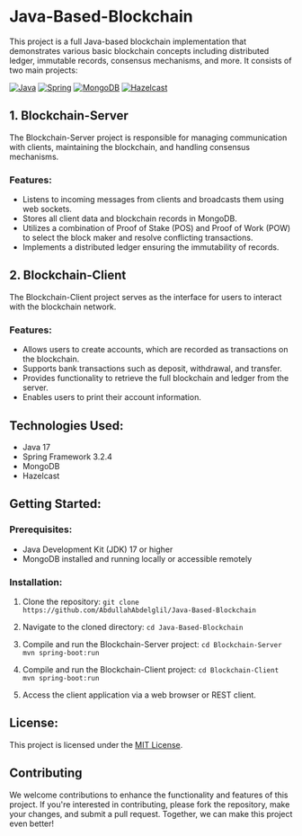 # Java-Based-Blockchain

This project is a full Java-based blockchain implementation that demonstrates various basic blockchain concepts including distributed ledger, immutable records, consensus mechanisms, and more. It consists of two main projects:

[![Java](https://img.shields.io/badge/Java-17-orange)](https://www.java.com/)
[![Spring](https://img.shields.io/badge/Spring-3.2.4-brightgreen)](https://spring.io/)
[![MongoDB](https://img.shields.io/badge/MongoDB-Database-darkgreen)](https://www.mongodb.com/)
[![Hazelcast](https://img.shields.io/badge/Hazelcast-Caching-blue)](https://hazelcast.com/)


## 1. Blockchain-Server

The Blockchain-Server project is responsible for managing communication with clients, maintaining the blockchain, and handling consensus mechanisms.

### Features:
- Listens to incoming messages from clients and broadcasts them using web sockets.
- Stores all client data and blockchain records in MongoDB.
- Utilizes a combination of Proof of Stake (POS) and Proof of Work (POW) to select the block maker and resolve conflicting transactions.
- Implements a distributed ledger ensuring the immutability of records.
  
## 2. Blockchain-Client

The Blockchain-Client project serves as the interface for users to interact with the blockchain network.

### Features:
- Allows users to create accounts, which are recorded as transactions on the blockchain.
- Supports bank transactions such as deposit, withdrawal, and transfer.
- Provides functionality to retrieve the full blockchain and ledger from the server.
- Enables users to print their account information.

## Technologies Used:
- Java 17
- Spring Framework 3.2.4
- MongoDB
- Hazelcast
  
## Getting Started:

### Prerequisites:
- Java Development Kit (JDK) 17 or higher
- MongoDB installed and running locally or accessible remotely

### Installation:

1. Clone the repository:
  `git clone https://github.com/AbdullahAbdelglil/Java-Based-Blockchain`

2. Navigate to the cloned directory:
  `cd Java-Based-Blockchain`

3. Compile and run the Blockchain-Server project:
  `cd Blockchain-Server`
  `mvn spring-boot:run`

4. Compile and run the Blockchain-Client project:
  `cd Blockchain-Client`
  `mvn spring-boot:run`

5. Access the client application via a web browser or REST client.

## License:
This project is licensed under the [MIT License](LICENSE).

## Contributing
We welcome contributions to enhance the functionality and features of this project. If you're interested in contributing, please fork the repository, make your changes, and submit a pull request. Together, we can make this project even better! 
